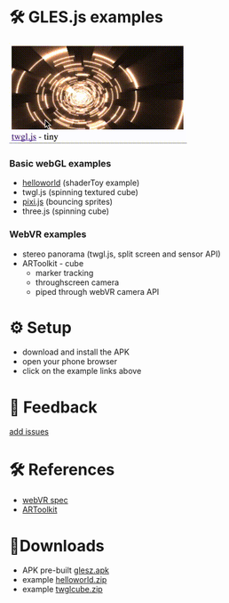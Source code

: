 # 🛠 GLES.js examples
![](www/helloworld.gif)
### Basic webGL examples
* [helloworld](./helloworld) (shaderToy example)
* twgl.js (spinning textured cube)
* [pixi.js](./pixi) (bouncing sprites)
* three.js (spinning cube)

### WebVR examples
* stereo panorama (twgl.js, split screen and sensor API)
* ARToolkit - cube
  * marker tracking
  * throughscreen camera
  * piped through webVR camera API


# ⚙ Setup
* download and install the APK
* open your phone browser
* click on the example links above


# 💬 Feedback
[add issues](https://github.com/wallabyway/glesjs)

# 🛠 References
* [webVR spec](https://webvr.info/)
* [ARToolkit](http://artoolkit.org/documentation/doku.php?id=7_Examples:example_simplelite)

# 📱Downloads
* APK pre-built [glesz.apk](blob/master/examples/www/glesz.apk?raw=true)
* example [helloworld.zip](webvr://examples/www/helloworld.zip?raw=true)
* example [twglcube.zip](webvr://examples/www/twglcube.zip?raw=true)